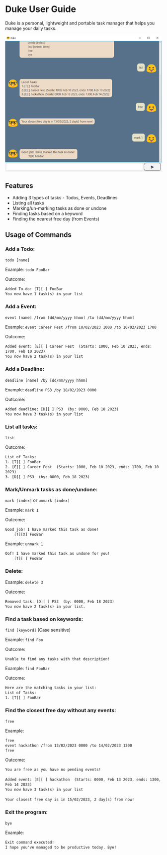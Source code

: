 # Duke User Guide
Duke is a personal, lightweight and portable task manager that helps you manage your daily tasks.

![Duke UI](Ui.png)

## Features 

- Adding 3 types of tasks - Todos, Events, Deadlines
- Listing all tasks
- Marking/un-marking tasks as done or undone
- Finding tasks based on a keyword
- Finding the nearest free day (from Events)

## Usage of Commands

### Add a Todo: 
`todo [name]`

Example: `todo FooBar`

Outcome:
```
Added To-do: [T][ ] FooBar
You now have 1 task(s) in your list
```

### Add a Event:
`event [name] /from [dd/mm/yyyy hhmm] /to [dd/mm/yyyy hhmm]`

Example: `event Career Fest /from 10/02/2023 1000 /to 10/02/2023 1700`

Outcome:
```
Added event: [E][ ] Career Fest  (Starts: 1000, Feb 10 2023, ends: 1700, Feb 10 2023)
You now have 2 task(s) in your list
```

### Add a Deadline:
`deadline [name] /by [dd/mm/yyyy hhmm]`

Example: `deadline PS3 /by 18/02/2023 0000`

Outcome:
```
Added deadline: [D][ ] PS3  (by: 0000, Feb 18 2023)
You now have 3 task(s) in your list
```

### List all tasks:
`list`

Outcome:
```
List of Tasks: 
1. [T][ ] FooBar
2. [E][ ] Career Fest  (Starts: 1000, Feb 10 2023, ends: 1700, Feb 10 2023)
3. [D][ ] PS3  (by: 0000, Feb 18 2023)
```

### Mark/Unmark tasks as done/undone:
`mark [index]` or `unmark [index]`

Example: `mark 1`

Outcome:
```
Good job! I have marked this task as done! 
	[T][X] FooBar
```

Example: `unmark 1`
```
Oof! I have marked this task as undone for you! 
    [T][ ] FooBar
```

### Delete:
Example: `delete 3`

Outcome:
```
Removed task: [D][ ] PS3  (by: 0000, Feb 18 2023)
You now have 2 task(s) in your list.
```

### Find a task based on keywords:
`find [keyword]` (Case sensitive)

Example: `find Foo`

Outcome:
```
Unable to find any tasks with that description!
```
Example: `find FooBar`

Outcome:
```
Here are the matching tasks in your list: 
List of Tasks: 
1. [T][ ] FooBar
```

### Find the closest free day without any events:
`free`

Example: 
```
free
event hackathon /from 13/02/2023 0000 /to 14/02/2023 1300
free
```
Outcome:
```
You are free as you have no pending events!

Added event: [E][ ] hackathon  (Starts: 0000, Feb 13 2023, ends: 1300, Feb 14 2023)
You now have 3 task(s) in your list

Your closest free day is in 15/02/2023, 2 day(s) from now!
```

### Exit the program:
`bye`

Example:
```
Exit command executed!
I hope you've managed to be productive today. Bye!
```
